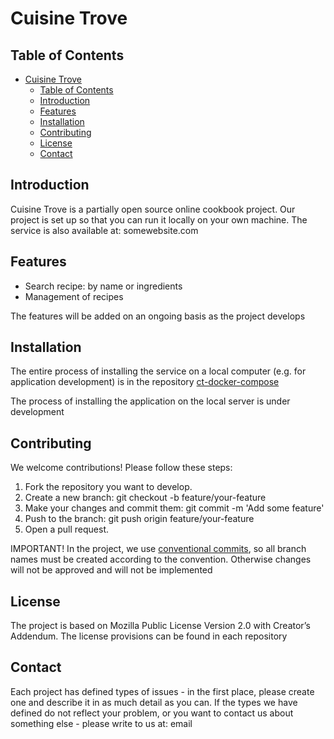 # Cuisine Trove

## Table of Contents
- [Cuisine Trove](#cuisine-trove)
  - [Table of Contents](#table-of-contents)
  - [Introduction](#introduction)
  - [Features](#features)
  - [Installation](#installation)
  - [Contributing](#contributing)
  - [License](#license)
  - [Contact](#contact)

## Introduction

Cuisine Trove is a partially open source online cookbook project. Our project is set up so that you can run it locally on your own machine. The service is also available at: somewebsite.com

## Features
- Search recipe: by name or ingredients
- Management of recipes

The features will be added on an ongoing basis as the project develops

##  Installation
The entire process of installing the service on a local computer (e.g. for application development) is in the repository [ct-docker-compose](https://github.com/CuisineTrove/ct-docker-compose)

The process of installing the application on the local server is under development

##  Contributing
We welcome contributions! Please follow these steps:

1. Fork the repository you want to develop.
2. Create a new branch:
   git checkout -b feature/your-feature
3. Make your changes and commit them:
   git commit -m 'Add some feature'
4. Push to the branch:
   git push origin feature/your-feature
5. Open a pull request.

IMPORTANT! In the project, we use [conventional commits](https://www.conventionalcommits.org/en/v1.0.0/), so all branch names must be created according to the convention. Otherwise changes will not be approved and will not be implemented

##  License
The project is based on Mozilla Public License Version 2.0 with Creator’s Addendum. 
The license provisions can be found in each repository

## Contact
Each project has defined types of issues - in the first place, please create one and describe it in as much detail as you can. 
If the types we have defined do not reflect your problem, or you want to contact us about something else - please write to us at: email
  